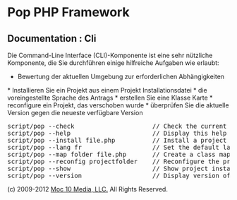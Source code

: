 Pop PHP Framework
=================

Documentation : Cli
-------------------

Die Command-Line Interface (CLI)-Komponente ist eine sehr nützliche Komponente, die Sie durchführen einige hilfreiche Aufgaben wie erlaubt:


* Bewertung der aktuellen Umgebung zur erforderlichen Abhängigkeiten
</li>
* Installieren Sie ein Projekt aus einem Projekt Installationsdatei
</li>
* die voreingestellte Sprache des Antrags
</li>
* erstellen Sie eine Klasse Karte
</li>
* reconfigure ein Projekt, das verschoben wurde
</li>
* überprüfen Sie die aktuelle Version gegen die neueste verfügbare Version
</li>

<pre>
script/pop --check                     // Check the current configuration for required dependencies
script/pop --help                      // Display this help
script/pop --install file.php          // Install a project based on the install file specified
script/pop --lang fr                   // Set the default language for the project
script/pop --map folder file.php       // Create a class map file from the source folder and save to the output file
script/pop --reconfig projectfolder    // Reconfigure the project based on the new location of the project
script/pop --show                      // Show project install instructions
script/pop --version                   // Display version of Pop PHP Framework and latest available
</pre>

(c) 2009-2012 [Moc 10 Media, LLC.](http://www.moc10media.com) All Rights Reserved.
